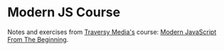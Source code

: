 # Modern JS Course
 Notes and exercises from [Traversy Media's](https://traversymedia.com/) course: [Modern JavaScript From The Beginning](https://www.udemy.com/course/modern-javascript-from-the-beginning/).
